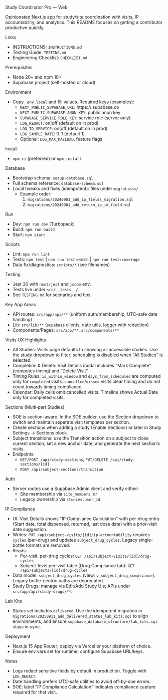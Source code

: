 Study Coordinator Pro — Web

Opinionated Next.js app for study/site coordination with visits, IP accountability, and analytics. This README focuses on getting a contributor productive quickly.

Links

- INSTRUCTIONS: `INSTRUCTIONS.md`
- Testing Guide: `TESTING.md`
- Engineering Checklist: `CHECKLIST.md`

Prerequisites

- Node 20+ and npm 10+
- Supabase project (self-hosted or cloud)

Environment

- Copy `.env.local` and fill values. Required keys (examples):
  - `NEXT_PUBLIC_SUPABASE_URL`: https://<project>.supabase.co
  - `NEXT_PUBLIC_SUPABASE_ANON_KEY`: public anon key
  - `SUPABASE_SERVICE_ROLE_KEY`: service role (server only)
  - `LOG_REDACT`: on|off (default on in prod)
  - `LOG_TO_SERVICE`: on|off (default on in prod)
  - `LOG_SAMPLE_RATE`: 0..1 (default 1)
  - Optional: `LOG_MAX_PAYLOAD`, feature flags

Install

- `npm ci` (preferred) or `npm install`

Database

- Bootstrap schema: `setup-database.sql`
- Full schema reference: `database-schema.sql`
- Local tweaks and fixes (idempotent): files under `migrations/`
  - Example order:
    1) `migrations/20240901_add_ip_fields_migration.sql`
    2) `migrations/20240901_add_return_ip_id_field.sql`

Run

- Dev: `npm run dev` (Turbopack)
- Build: `npm run build`
- Start: `npm start`

Scripts

- Lint: `npm run lint`
- Tests: `npm test` | `npm run test:watch` | `npm run test:coverage`
- Data fix/diagnostics: `scripts/*` (see filenames)

Testing

- Jest 30 with `next/jest` and `jsdom` env.
- Tests live under `src/__tests__/`.
- See `TESTING.md` for scenarios and tips.

Key App Areas

- API routes: `src/app/api/**` (uniform auth/membership, UTC-safe date handling)
- Lib: `src/lib/**` (`supabase` clients, date utils, logger with redaction)
- Components/Pages: `src/app/**`, `src/components/**`

Visits UX Highlights

- All Studies: Visits page defaults to showing all accessible studies. Use the study dropdown to filter; scheduling is disabled when "All Studies" is selected.
- Completion & Delete: Visit Details modal includes “Mark Complete” (computes timing) and “Delete Visit”.
- Timing Rules: `is_within_window` and `days_from_scheduled` are computed only for `completed` visits. `cancelled`/`missed` visits clear timing and do not count towards timing compliance.
- Calendar: Daily cells omit cancelled visits. Timeline shows Actual Date only for completed visits.

Sections (Multi‑part Studies)

- SOE is section-aware. In the SOE builder, use the Section dropdown to switch and maintain separate visit templates per section.
- Create sections when adding a study (Enable Sections) or later in Study Settings → Sections block.
- Subject transitions: use the Transition action on a subject to close current section, set a new anchor date, and generate the next section’s visits.
- Endpoints:
  - `GET/POST /api/study-sections`, `PUT/DELETE /api/study-sections/[id]`
  - `POST /api/subject-sections/transition`

Auth

- Server routes use a Supabase Admin client and verify either:
  - Site membership via `site_members`, or
  - Legacy ownership via `studies.user_id`

IP Compliance

- UI: Visit Details shows "IP Compliance Calculation" with per-drug entry (Start date, total dispensed, returned, last dose date) with a prior-visit date suggestion.
- Writes: `PUT /api/subject-visits/[id]/ip-accountability` requires `cycles` (per-drug) and updates `subject_drug_cycles`. Legacy single-bottle formats are removed.
- Reads:
  - Per-visit, per-drug cycles: `GET /api/subject-visits/[id]/drug-cycles`
  - Subject-level per-visit table (Drug Compliance tab): `GET /api/subjects/[id]/drug-cycles`
- Data model: `subject_drug_cycles` (view: `v_subject_drug_compliance`). Legacy bottle-centric paths are deprecated.
- Study Drugs: manage via Edit/Add Study UIs; APIs under `src/app/api/study-drugs/**`.

Lab Kits

- Status set includes `delivered`. Use the idempotent migration in `migrations/20250911_add_delivered_status_lab_kits.sql` to align environments, and ensure `supabase_database_structure/lab_kits.sql` stays in sync.

Deployment

- Next.js 15 App Router; deploy via Vercel or your platform of choice.
- Ensure env vars set for runtime; configure Supabase URL/keys.

Notes

- Logs redact sensitive fields by default in production. Toggle with `LOG_REDACT`.
- Date handling prefers UTC-safe utilities to avoid off-by-one errors.
 - SOE: label "IP Compliance Calculation" indicates compliance capture required for that visit.
